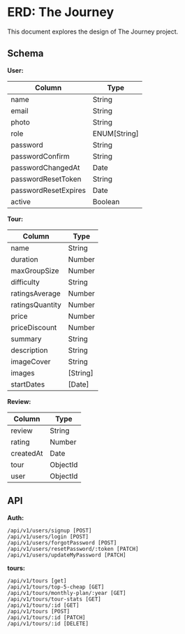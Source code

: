 # ERD: The Journey

This document explores the design of The Journey project.

## Schema

**User:**

| **Column**           | **Type**     |
| -------------------- | ------------ |
| name                 | String       |
| email                | String       |
| photo                | String       |
| role                 | ENUM[String] |
| password             | String       |
| passwordConfirm      | String       |
| passwordChangedAt    | Date         |
| passwordResetToken   | String       |
| passwordResetExpires | Date         |
| active               | Boolean      |

**Tour:**

| **Column**      | **Type** |
| --------------- | -------- |
| name            | String   |
| duration        | Number   |
| maxGroupSize    | Number   |
| difficulty      | String   |
| ratingsAverage  | Number   |
| ratingsQuantity | Number   |
| price           | Number   |
| priceDiscount   | Number   |
| summary         | String   |
| description     | String   |
| imageCover      | String   |
| images          | [String] |
| startDates      | [Date]   |

**Review:**

| **Column** | **Type** |
| ---------- | -------- |
| review     | String   |
| rating     | Number   |
| createdAt  | Date     |
| tour       | ObjectId |
| user       | ObjectId |

## API

**Auth:**

```
/api/v1/users/signup [POST]
/api/v1/users/login [POST]
/api/v1/users/forgotPassword [POST]
/api/v1/users/resetPassword/:token [PATCH]
/api/v1/users/updateMyPassword [PATCH]
```

**tours:**

```
/api/v1/tours [get]
/api/v1/tours/top-5-cheap [GET]
/api/v1/tours/monthly-plan/:year [GET]
/api/v1/tours/tour-stats [GET]
/api/v1/tours/:id [GET]
/api/v1/tours [POST]
/api/v1/tours/:id [PATCH]
/api/v1/tours/:id [DELETE]
```
